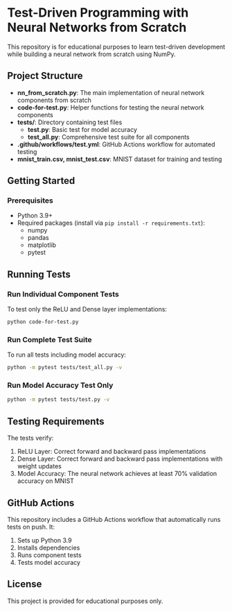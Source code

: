 # Test-Driven Programming with Neural Networks from Scratch

This repository is for educational purposes to learn test-driven development while building a neural network from scratch using NumPy.

## Project Structure

- **nn_from_scratch.py**: The main implementation of neural network components from scratch
- **code-for-test.py**: Helper functions for testing the neural network components
- **tests/**: Directory containing test files
  - **test.py**: Basic test for model accuracy
  - **test_all.py**: Comprehensive test suite for all components
- **.github/workflows/test.yml**: GitHub Actions workflow for automated testing
- **mnist_train.csv, mnist_test.csv**: MNIST dataset for training and testing

## Getting Started

### Prerequisites

- Python 3.9+
- Required packages (install via `pip install -r requirements.txt`):
  - numpy
  - pandas
  - matplotlib
  - pytest

## Running Tests

### Run Individual Component Tests

To test only the ReLU and Dense layer implementations:

```bash
python code-for-test.py
```

### Run Complete Test Suite

To run all tests including model accuracy:

```bash
python -m pytest tests/test_all.py -v
```

### Run Model Accuracy Test Only

```bash
python -m pytest tests/test.py -v
```

## Testing Requirements

The tests verify:

1. ReLU Layer: Correct forward and backward pass implementations
2. Dense Layer: Correct forward and backward pass implementations with weight updates
3. Model Accuracy: The neural network achieves at least 70% validation accuracy on MNIST

## GitHub Actions

This repository includes a GitHub Actions workflow that automatically runs tests on push. It:

1. Sets up Python 3.9
2. Installs dependencies
3. Runs component tests
4. Tests model accuracy

## License

This project is provided for educational purposes only. 